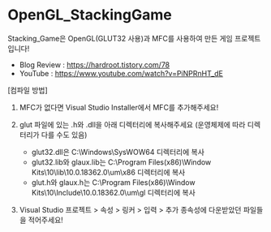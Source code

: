 # OpenGL_StackingGame
Stacking_Game은 OpenGL(GLUT32 사용)과 MFC를 사용하여 만든 게임 프로젝트 입니다!

 - Blog Review : https://hardroot.tistory.com/78
 - YouTube : https://www.youtube.com/watch?v=PiNPRnHT_dE


[컴파일 방법]

1. MFC가 없다면 Visual Studio Installer에서 MFC를 추가해주세요!

2. glut 파일에 있는 .h와 .dll을 아래 디렉터리에 복사해주세요 (운영체제에 따라 디렉터리가 다를 수도 있음)
   - glut32.dll은 C:\Windows\SysWOW64 디렉터리에 복사
   - glut32.lib와 glaux.lib는 C:\Program Files(x86)\Window Kits\10\lib\10.0.18362.0\um\x86 디렉터리에 복사
   - glut.h와 glaux.h는 C:\Program Files(x86)\Window Kits\10\Include\10.0.18362.0\um\gl 디렉터리에 복사

3. Visual Studio 프로젝트 > 속성 > 링커 > 입력 > 추가 종속성에 다운받았던 파일들을 적어주세요!
